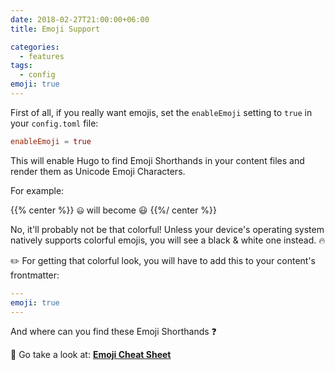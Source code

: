 ```yaml
---
date: 2018-02-27T21:00:00+06:00
title: Emoji Support

categories:
  - features
tags:
  - config
emoji: true
---
```

First of all, if you really want emojis, set the `enableEmoji` setting to `true` in your `config.toml` file:

```toml
enableEmoji = true
```

This will enable Hugo to find Emoji Shorthands in your content files and render them as Unicode Emoji Characters.

For example:

{{% center %}}
<code>:smiley:</code> will become 😃
{{%/ center %}}

No, it'll probably not be that colorful! Unless your device's operating system natively supports colorful emojis, you will see a black & white one instead. :fire:

:pencil2: For getting that colorful look, you will have to add this to your content's frontmatter:

```yaml
---
emoji: true
---
```

And where can you find these Emoji Shorthands :question:

:tada: Go take a look at: **[Emoji Cheat Sheet](http://www.emoji-cheat-sheet.com/)**
